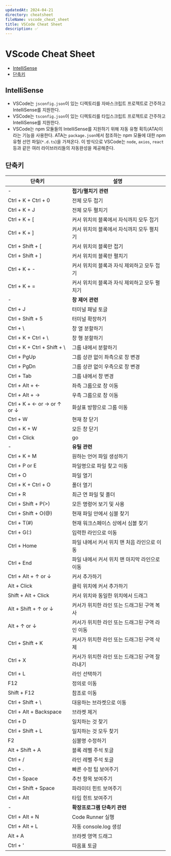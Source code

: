 ```yaml
---
updatedAt: 2024-04-21
directory: cheatsheet
fileName: vscode_cheat_sheet
title: VSCode Cheat Sheet
description: ✅
---
```


# VScode Cheat Sheet

- [IntelliSense](#intellisense)
- [단축키](#단축키)

## IntelliSense

- VSCode는 `jsconfig.json`이 있는 디렉토리를 자바스크립트 프로젝트로 간주하고 IntelliSense를 지원한다.
- VSCode는 `tsconfig.json`이 있는 디렉토리를 타입스크립트 프로젝트로 간주하고 IntelliSense를 지원한다.
- VSCode는 npm 모듈들의 IntelliSense를 지원하기 위해 자동 유형 획득(ATA)이라는 기능을 사용한다. ATA는 `package.json`에서 참조하는 npm 모듈에 대한 npm 유형 선언 파일(`*.d.ts`)을 가져온다. 이 방식으로 VSCode는 `node`, `axios`, `react` 등과 같은 여러 라이브러리들의 자동완성을 제공해준다.

## 단축키

| 단축키                       | 설명                                            |
| ---------------------------- | ----------------------------------------------- |
| -                            | **접기/펼치기 관련**                            |
| Ctrl + K + Ctrl + 0          | 전체 모두 접기                                  |
| Ctrl + K + J                 | 전체 모두 펼치기                                |
| Ctrl + K + [                 | 커서 위치의 블록에서 자식까지 모두 접기         |
| Ctrl + K + ]                 | 커서 위치의 블록에서 자식까지 모두 펼치기       |
| Ctrl + Shift + [             | 커서 위치의 블록만 접기                         |
| Ctrl + Shift + ]             | 커서 위치의 블록만 펼치기                       |
| Ctrl + K + -                 | 커서 위치의 블록과 자식 제외하고 모두 접기      |
| Ctrl + K + =                 | 커서 위치의 블록과 자식 제외하고 모두 펼치기    |
| -                            | **창 제어 관련**                                |
| Ctrl + J                     | 터미널 패널 토글                                |
| Ctrl + Shift + 5             | 터미널 확장하기                                 |
| Ctrl + \                     | 창 열 분할하기                                  |
| Ctrl + K + Ctrl + \          | 창 행 분할하기                                  |
| Ctrl + K + Ctrl + Shift + \  | 그룹 내에서 분할하기                            |
| Ctrl + PgUp                  | 그룹 상관 없이 좌측으로 창 변경                 |
| Ctrl + PgDn                  | 그룹 상관 없이 우측으로 창 변경                 |
| Ctrl + Tab                   | 그룹 내에서 창 변경                             |
| Ctrl + Alt + ←               | 좌측 그룹으로 창 이동                           |
| Ctrl + Alt + →               | 우측 그룹으로 창 이동                           |
| Ctrl + K + ← or → or ↑ or ↓  | 화살표 방향으로 그룹 이동                       |
| Ctrl + W                     | 현재 창 닫기                                    |
| Ctrl + K + W                 | 모든 창 닫기                                    |
| Ctrl + Click                 | go                                              |
| -                            | **유틸 관련**                                   |
| Ctrl + K + M                 | 원하는 언어 파일 생성하기                       |
| Ctrl + P or E                | 파일명으로 파일 찾고 이동                       |
| Ctrl + O                     | 파일 열기                                       |
| Ctrl + K + Ctrl + O          | 폴더 열기                                       |
| Ctrl + R                     | 최근 연 파일 및 폴더                            |
| Ctrl + Shift + P(>)          | 모든 명령어 보기 및 사용                        |
| Ctrl + Shift + O(@)          | 현재 파일 안에서 심볼 찾기                      |
| Ctrl + T(#)                  | 현재 워크스페이스 상에서 심볼 찾기              |
| Ctrl + G(:)                  | 입력한 라인으로 이동                            |
| Ctrl + Home                  | 파일 내에서 커서 위치 맨 처음 라인으로 이동     |
| Ctrl + End                   | 파일 내에서 커서 위치 맨 마지막 라인으로 이동   |
| Ctrl + Alt + ↑ or ↓          | 커서 추가하기                                   |
| Alt + Click                  | 클릭 위치에 커서 추가하기                       |
| Shift + Alt + Click          | 커서 위치와 동일한 위치에서 드래그              |
| Alt + Shift + ↑ or ↓         | 커서가 위치한 라인 또는 드래그된 구역 복사      |
| Alt + ↑ or ↓                 | 커서가 위치한 라인 또는 드래그된 구역 라인 이동 |
| Ctrl + Shift + K             | 커서가 위치한 라인 또는 드래그된 구역 삭제      |
| Ctrl + X                     | 커서가 위치한 라인 또는 드래그된 구역 잘라내기  |
| Ctrl + L                     | 라인 선택하기                                   |
| F12                          | 정의로 이동                                     |
| Shift + F12                  | 참조로 이동                                     |
| Ctrl + Shift + \             | 대응하는 브라켓으로 이동                        |
| Ctrl + Alt + Backspace       | 브라켓 제거                                     |
| Ctrl + D                     | 일치하는 것 찾기                                |
| Ctrl + Shift + L             | 일치하는 것 모두 찾기                           |
| F2                           | 심볼명 수정하기                                 |
| Alt + Shift + A              | 블록 레벨 주석 토글                             |
| Ctrl + /                     | 라인 레벨 주석 토글                             |
| Ctrl + .                     | 빠른 수정 팁 보여주기                           |
| Ctrl + Space                 | 추천 항목 보여주기                              |
| Ctrl + Shift + Space         | 파라미터 힌트 보여주기                          |
| Ctrl + Alt                   | 타입 힌트 보여주기                              |
| -                            | **확장프로그램 단축키 관련**                    |
| Ctrl + Alt + N               | Code Runner 실행                                |
| Ctrl + Alt + L               | 자동 console.log 생성                           |
| Alt + A                      | 브라켓 영역 드래그                              |
| Ctrl + '                     | 따옴표 토글                                     |
